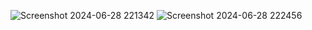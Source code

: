 ![Screenshot 2024-06-28 221342](https://github.com/leenrd/handy/assets/103997539/bae295ac-5daa-4cca-a99d-ba554efab97e)
![Screenshot 2024-06-28 222456](https://github.com/leenrd/handy/assets/103997539/2b199d6e-deac-4493-aae1-4ed56b7482d9)
